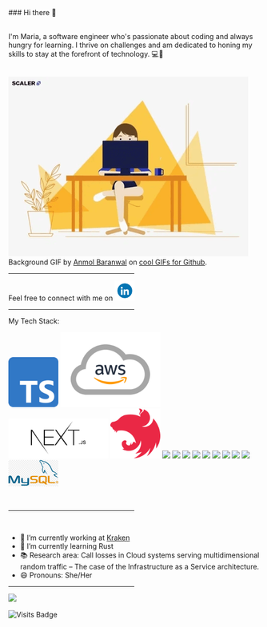 <div align="left">
### Hi there 👋
<br><br>
<p>I'm Maria, a software engineer who's passionate about coding and always hungry for learning. I thrive on challenges and am dedicated to honing my skills to stay at the forefront of technology. 💻🚀</p>
<br>
<picture>
 <source media="(prefers-color-scheme: dark)" srcset="./assets/she-codes.gif">
 <source media="(prefers-color-scheme: light)" srcset="./assets/she-codes.gif">
 <img alt="girl saying hello while coding" src="./assets/she-codes.gif">
 <figcaption>Background GIF by <a href="https://github.com/Anmol-Baranwal">Anmol Baranwal</a>  on <a  href="https://github.com/Anmol-Baranwal/Cool-GIFs-For-GitHub?tab=readme-ov-file">cool GIFs for Github</a>.</figcaption>
</picture>
<hr style="width:50%;text-align:left;margin-left:0">
<p>Feel free to connect with me on
<a href="https://www.linkedin.com/in/mariakourtesi/">
<img src="./assets/linkedin.gif"width="40">
</a>
</p>
<hr style="width:50%;text-align:left;margin-left:0">
<p>
 My Tech Stack: 
<p>
<div align="left">
<img src="./assets/typescript.png" width="100">
<img src="./assets/aws-logo.png" width="200">
<img src="./assets/nextjs-logo.jpg" width="200">
<img src="./assets/nestjs-icon.svg" width="100">
<img src="https://user-images.githubusercontent.com/74038190/212257454-16e3712e-945a-4ca2-b238-408ad0bf87e6.gif" width="100">
<img src="https://user-images.githubusercontent.com/74038190/212257472-08e52665-c503-4bd9-aa20-f5a4dae769b5.gif" width="100">
<img src="https://user-images.githubusercontent.com/74038190/212257468-1e9a91f1-b626-4baa-b15d-5c385dfa7ed2.gif" width="100">
<img src="https://user-images.githubusercontent.com/74038190/212257465-7ce8d493-cac5-494e-982a-5a9deb852c4b.gif" width="100">
<img src="https://github.com/Anmol-Baranwal/Cool-GIFs-For-GitHub/assets/74038190/1a797f46-efe4-41e6-9e75-5303e1bbcbfa" width="100">
<img src="https://github.com/Anmol-Baranwal/Cool-GIFs-For-GitHub/assets/74038190/29fd6286-4e7b-4d6c-818f-c4765d5e39a9" width="100">
<img src="https://github.com/Anmol-Baranwal/Cool-GIFs-For-GitHub/assets/74038190/67f477ed-6624-42da-99f0-1a7b1a16eecb" width="100">
<img src="https://github.com/Anmol-Baranwal/Cool-GIFs-For-GitHub/assets/74038190/3fb2cdf6-8920-462e-87a4-95af376418aa" width="100">
<img src="https://github.com/Anmol-Baranwal/Cool-GIFs-For-GitHub/assets/74038190/398b19b1-9aae-4c1f-8bc0-d172a2c08d68" width="100">
<img src="./assets/mysql.jpg" width="100">
</div>
 </p>
<br>
<hr style="width:50%;text-align:left;margin-left:0">
<br>

- 🔭 I’m currently working at <a href="https://www.krakenflex.com/">Kraken</a>
- 🌱 I’m currently learning Rust
- 📚 Research area: Call losses in Cloud systems serving multidimensional random traffic – The case of the Infrastructure as a Service architecture.
- 😄 Pronouns: She/Her
<hr style="width:50%;text-align:left;margin-left:0">
</div>
<img src="https://user-images.githubusercontent.com/74038190/212750155-3ceddfbd-19d3-40a3-87af-8d329c8323c4.gif" width="500">


![Visits Badge](https://badges.pufler.dev/visits/mariakourtesi/mariakourtesi)
